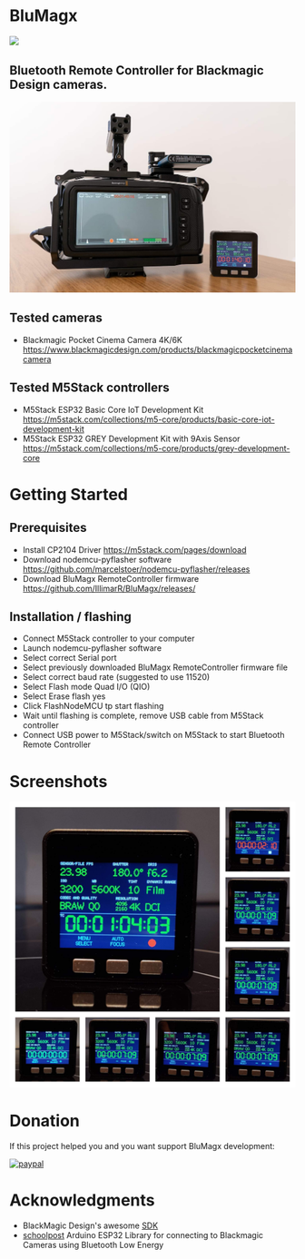 # BluMagx
![](https://img.shields.io/badge/Version-0.9_beta.1-green.svg)

## Bluetooth Remote Controller for Blackmagic Design cameras.

![Banner](blob/banner.jpg?raw=true)

## Tested cameras
* Blackmagic Pocket Cinema Camera 4K/6K https://www.blackmagicdesign.com/products/blackmagicpocketcinemacamera

## Tested M5Stack controllers
* M5Stack ESP32 Basic Core IoT Development Kit https://m5stack.com/collections/m5-core/products/basic-core-iot-development-kit
* M5Stack ESP32 GREY Development Kit with 9Axis Sensor https://m5stack.com/collections/m5-core/products/grey-development-core

# Getting Started

## Prerequisites
* Install CP2104 Driver https://m5stack.com/pages/download
* Download nodemcu-pyflasher software https://github.com/marcelstoer/nodemcu-pyflasher/releases
* Download BluMagx RemoteController firmware https://github.com/IllimarR/BluMagx/releases/

## Installation / flashing
* Connect M5Stack controller to your computer
* Launch nodemcu-pyflasher software
* Select correct Serial port
* Select previously downloaded BluMagx RemoteController firmware file
* Select correct baud rate (suggested to use 11520)
* Select Flash mode Quad I/O (QIO)
* Select Erase flash yes
* Click FlashNodeMCU tp start flashing
* Wait until flashing is complete, remove USB cable from M5Stack controller
* Connect USB power to M5Stack/switch on M5Stack to start Bluetooth Remote Controller

# Screenshots
![Banner](blob/screenshots.jpg?raw=true)

# Donation

If this project helped you and you want support BluMagx development:

[![paypal](https://www.paypalobjects.com/en_US/i/btn/btn_donateCC_LG.gif)](https://www.paypal.com/cgi-bin/webscr?cmd=_donations&business=K624NH2CJ7TXQ&item_name=BluMagx+development+donation&currency_code=EUR&source=url)

# Acknowledgments

- BlackMagic Design's awesome [SDK](https://www.blackmagicdesign.com/developer/product/camera)
- [schoolpost](https://github.com/schoolpost/BlueMagic32) Arduino ESP32 Library for connecting to Blackmagic Cameras using Bluetooth Low Energy

